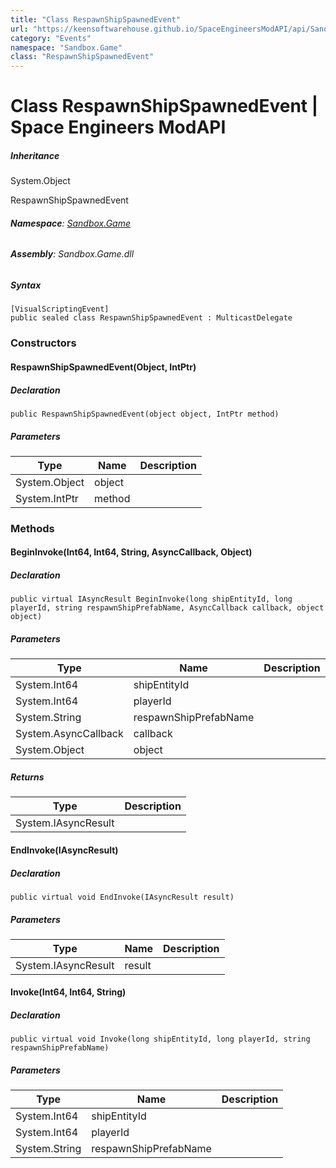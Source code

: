 ```yaml
---
title: "Class RespawnShipSpawnedEvent"
url: "https://keensoftwarehouse.github.io/SpaceEngineersModAPI/api/Sandbox.Game.RespawnShipSpawnedEvent.html"
category: "Events"
namespace: "Sandbox.Game"
class: "RespawnShipSpawnedEvent"
---
```


# Class RespawnShipSpawnedEvent | Space Engineers ModAPI

##### Inheritance

System.Object

RespawnShipSpawnedEvent

###### **Namespace**: [Sandbox.Game](https://keensoftwarehouse.github.io/SpaceEngineersModAPI/api/Sandbox.Game.html)

###### **Assembly**: Sandbox.Game.dll

##### Syntax

```
[VisualScriptingEvent]
public sealed class RespawnShipSpawnedEvent : MulticastDelegate
```

### Constructors

#### RespawnShipSpawnedEvent(Object, IntPtr)

##### Declaration

```
public RespawnShipSpawnedEvent(object object, IntPtr method)
```

##### Parameters

| Type | Name | Description |
| --- | --- | --- |
| System.Object | object |     |
| System.IntPtr | method |     |

### Methods

#### BeginInvoke(Int64, Int64, String, AsyncCallback, Object)

##### Declaration

```
public virtual IAsyncResult BeginInvoke(long shipEntityId, long playerId, string respawnShipPrefabName, AsyncCallback callback, object object)
```

##### Parameters

| Type | Name | Description |
| --- | --- | --- |
| System.Int64 | shipEntityId |     |
| System.Int64 | playerId |     |
| System.String | respawnShipPrefabName |     |
| System.AsyncCallback | callback |     |
| System.Object | object |     |

##### Returns

| Type | Description |
| --- | --- |
| System.IAsyncResult |     |

#### EndInvoke(IAsyncResult)

##### Declaration

```
public virtual void EndInvoke(IAsyncResult result)
```

##### Parameters

| Type | Name | Description |
| --- | --- | --- |
| System.IAsyncResult | result |     |

#### Invoke(Int64, Int64, String)

##### Declaration

```
public virtual void Invoke(long shipEntityId, long playerId, string respawnShipPrefabName)
```

##### Parameters

| Type | Name | Description |
| --- | --- | --- |
| System.Int64 | shipEntityId |     |
| System.Int64 | playerId |     |
| System.String | respawnShipPrefabName |     |